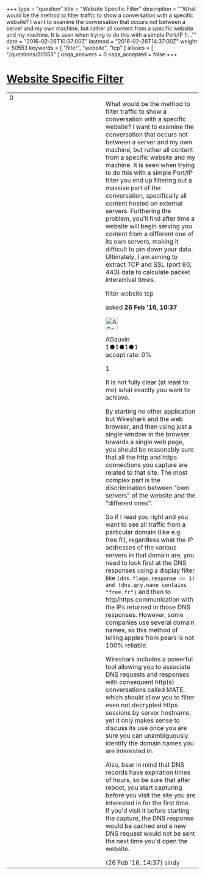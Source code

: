 +++
type = "question"
title = "Website Specific Filter"
description = '''What would be the method to filter traffic to show a conversation with a specific website? I want to examine the conversation that occurs not between a server and my own machine, but rather all content from a specific website and my machine. It is seen when trying to do this with a simple Port/IP fi...'''
date = "2016-02-26T10:37:00Z"
lastmod = "2016-02-26T14:37:00Z"
weight = 50553
keywords = [ "filter", "website", "tcp" ]
aliases = [ "/questions/50553" ]
osqa_answers = 0
osqa_accepted = false
+++

<div class="headNormal">

# [Website Specific Filter](/questions/50553/website-specific-filter)

</div>

<div id="main-body">

<div id="askform">

<table id="question-table" style="width:100%;"><colgroup><col style="width: 50%" /><col style="width: 50%" /></colgroup><tbody><tr class="odd"><td style="width: 30px; vertical-align: top"><div class="vote-buttons"><span id="post-50553-upvote" class="ajax-command post-vote up" rel="nofollow" title="I like this post (click again to cancel)"> </span><div id="post-50553-score" class="post-score" title="current number of votes">0</div><span id="post-50553-downvote" class="ajax-command post-vote down" rel="nofollow" title="I dont like this post (click again to cancel)"> </span> <span id="favorite-mark" class="ajax-command favorite-mark" rel="nofollow" title="mark/unmark this question as favorite (click again to cancel)"> </span><div id="favorite-count" class="favorite-count"></div></div></td><td><div id="item-right"><div class="question-body"><p>What would be the method to filter traffic to show a conversation with a specific website? I want to examine the conversation that occurs not between a server and my own machine, but rather all content from a specific website and my machine. It is seen when trying to do this with a simple Port/IP filter you end up filtering out a massive part of the conversation, specifically all content hosted on external servers. Furthering the problem, you'll find after time a website will begin serving you content from a different one of its own servers, making it difficult to pin down your data. Ultimately, I am aiming to extract TCP and SSL (port 80, 443) data to calculate packet interarrival times.</p></div><div id="question-tags" class="tags-container tags"><span class="post-tag tag-link-filter" rel="tag" title="see questions tagged &#39;filter&#39;">filter</span> <span class="post-tag tag-link-website" rel="tag" title="see questions tagged &#39;website&#39;">website</span> <span class="post-tag tag-link-tcp" rel="tag" title="see questions tagged &#39;tcp&#39;">tcp</span></div><div id="question-controls" class="post-controls"></div><div class="post-update-info-container"><div class="post-update-info post-update-info-user"><p>asked <strong>26 Feb '16, 10:37</strong></p><img src="https://secure.gravatar.com/avatar/cd19b53227c855660a28125a22ae6177?s=32&amp;d=identicon&amp;r=g" class="gravatar" width="32" height="32" alt="AGauvin&#39;s gravatar image" /><p><span>AGauvin</span><br />
<span class="score" title="1 reputation points">1</span><span title="1 badges"><span class="badge1">●</span><span class="badgecount">1</span></span><span title="1 badges"><span class="silver">●</span><span class="badgecount">1</span></span><span title="1 badges"><span class="bronze">●</span><span class="badgecount">1</span></span><br />
<span class="accept_rate" title="Rate of the user&#39;s accepted answers">accept rate:</span> <span title="AGauvin has no accepted answers">0%</span></p></div></div><div id="comments-container-50553" class="comments-container"><span id="50557"></span><div id="comment-50557" class="comment"><div id="post-50557-score" class="comment-score">1</div><div class="comment-text"><p>It is not fully clear (at least to me) what exactly you want to achieve.</p><p>By starting no other application but Wireshark and the web browser, and then using just a single window in the browser towards a single web page, you should be reasonably sure that all the http and https connections you capture are related to that site. The most complex part is the discrimination between "own servers" of the website and the "different ones".</p><p>So if I read you right and you want to see all traffic from a particular domain (like e.g. free.fr), regardless what the IP addresses of the various servers in that domain are, you need to look first at the DNS responses using a display filter like <code>(dns.flags.response == 1) and (dns.qry.name contains "free.fr")</code> and then to http/https communication with the IPs returned in those DNS responses. However, some companies use several domain names, so this method of telling apples from pears is not 100% reliable.</p><p>Wireshark includes a powerful tool allowing you to associate DNS requests and responses with consequent http(s) conversations called MATE, which should allow you to filter even not decrypted https sessions by server hostname, yet it only makes sense to discuss its use once you are sure you can unambiguously identify the domain names you are interested in.</p><p>Also, bear in mind that DNS records have expiration times of hours, so be sure that after reboot, you start capturing before you visit the site you are interested in for the first time. If you'd visit it before starting the capture, the DNS response would be cached and a new DNS request would not be sent the next time you'd open the website.</p></div><div id="comment-50557-info" class="comment-info"><span class="comment-age">(26 Feb '16, 14:37)</span> <span class="comment-user userinfo">sindy</span></div></div></div><div id="comment-tools-50553" class="comment-tools"></div><div class="clear"></div><div id="comment-50553-form-container" class="comment-form-container"></div><div class="clear"></div></div></td></tr></tbody></table>

</div>

</div>

